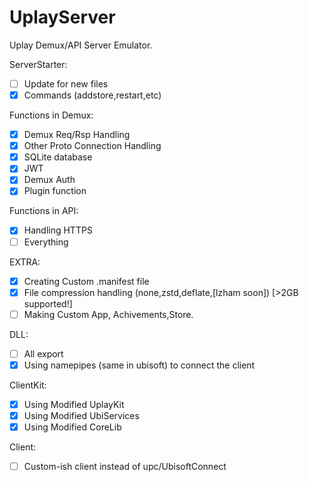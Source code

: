 # UplayServer
Uplay Demux/API Server Emulator.

ServerStarter:
- [ ] Update for new files
- [x] Commands (addstore,restart,etc)

Functions in Demux:
- [x] Demux Req/Rsp Handling
- [x] Other Proto Connection Handling
- [x] SQLite database
- [x] JWT
- [x] Demux Auth
- [x] Plugin function

Functions in API:
- [x] Handling HTTPS
- [ ] Everything

EXTRA:
- [x] Creating Custom .manifest file
- [x] File compression handling (none,zstd,deflate,[lzham soon]) [>2GB supported!]
- [ ] Making Custom App, Achivements,Store.

DLL:
- [ ] All export
- [x] Using namepipes (same in ubisoft) to connect the client

ClientKit:
- [x] Using Modified UplayKit
- [x] Using Modified UbiServices
- [x] Using Modified CoreLib

Client:
- [ ] Custom-ish client instead of upc/UbisoftConnect
